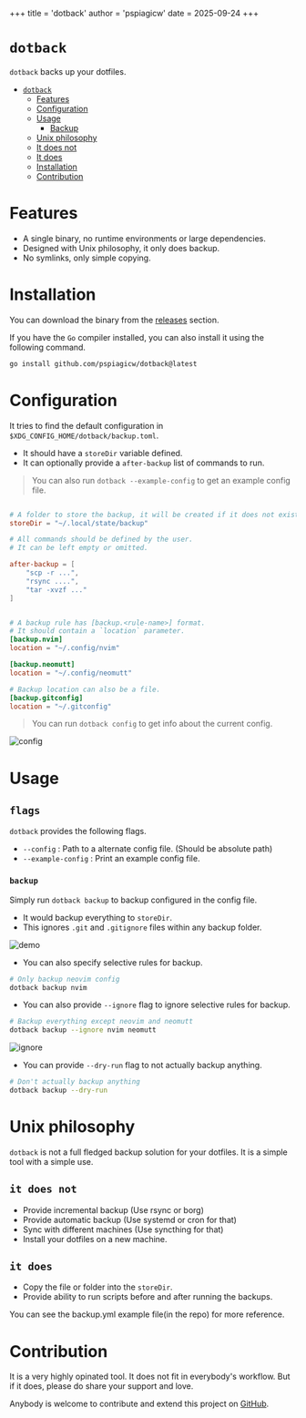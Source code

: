 +++
title = 'dotback'
author = 'pspiagicw'
date = 2025-09-24
+++

# `dotback`

`dotback` backs up your dotfiles.

<!-- TOC start (generated with https://github.com/derlin/bitdowntoc) -->

- [`dotback`](#dotback)
   * [Features](#features)
   * [Configuration](#configuration)
   * [Usage](#usage)
      + [Backup](#backup)
   * [Unix philosophy](#unix-philosophy)
   * [It does not](#it-does-not)
   * [It does](#it-does)
   * [Installation](#installation)
   * [Contribution](#contribution)

<!-- TOC end -->

# Features

- A single binary, no runtime environments or large dependencies.
- Designed with Unix philosophy, it only does backup.
- No symlinks, only simple copying.

# Installation

You can download the binary from the [releases](https://github.com/pspiagicw/dotback/releases) section.

If you have the `Go` compiler installed, you can also install it using the following command.

```sh {linenos=false}
go install github.com/pspiagicw/dotback@latest
```


# Configuration

It tries to find the default configuration in `$XDG_CONFIG_HOME/dotback/backup.toml`.
- It should have a `storeDir` variable defined. 
- It can optionally provide a `after-backup` list of commands to run.


> You can also run `dotback --example-config` to get an example config file.

```toml

# A folder to store the backup, it will be created if it does not exist.
storeDir = "~/.local/state/backup"

# All commands should be defined by the user.
# It can be left empty or omitted.

after-backup = [
    "scp -r ...",
    "rsync ....",
    "tar -xvzf ..."
]


# A backup rule has [backup.<rule-name>] format.
# It should contain a `location` parameter.
[backup.nvim]
location = "~/.config/nvim"

[backup.neomutt]
location = "~/.config/neomutt"

# Backup location can also be a file.
[backup.gitconfig]
location = "~/.gitconfig"

```


> You can run `dotback config` to get info about the current config.

![config](/dotback/gifs/config.gif)

# Usage

## `flags`
`dotback` provides the following flags.
- `--config` : Path to a alternate config file. (Should be absolute path)
- `--example-config` : Print an example config file.

### `backup`

Simply run `dotback backup` to backup configured in the config file. 
- It would backup everything to `storeDir`.
- This ignores `.git` and `.gitignore` files within any backup folder.

![demo](/dotback/gifs/backup.gif)

- You can also specify selective rules for backup. 

```sh {linenos=false}
# Only backup neovim config
dotback backup nvim
```

- You can also provide `--ignore` flag to ignore selective rules for backup.

```sh {linenos=false}
# Backup everything except neovim and neomutt
dotback backup --ignore nvim neomutt
```

![ignore](/dotback/gifs/ignore.gif)

- You can provide `--dry-run` flag to not actually backup anything.

```sh {linenos=false}
# Don't actually backup anything
dotback backup --dry-run
```
# Unix philosophy

`dotback` is not a full fledged backup solution for your dotfiles. It is a simple tool with a simple use.

## `it does not`
- Provide incremental backup (Use rsync or borg)
- Provide automatic backup (Use systemd or cron for that) 
- Sync with different machines (Use syncthing for that)
- Install your dotfiles on a new machine.

## `it does`
- Copy the file or folder into the `storeDir`.
- Provide ability to run scripts before and after running the backups.

You can see the backup.yml example file(in the repo) for more reference.

# Contribution

It is a very highly opinated tool. It does not fit in everybody's workflow.
But if it does, please do share your support and love.

Anybody is welcome to contribute and extend this project on [GitHub](https://github.com/pspiagicw/dotback).
